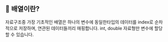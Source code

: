 ## 📌 배열이란? 
자료구조중 가장 기초적인 배열은 하나의 변수에 동일한타입의 데이터를 index로 순차적으로 저장하며, 연관된 데이터들끼리 매핑합니다. int, double 자료형만 변수에 할당할 수 있습니다. 
